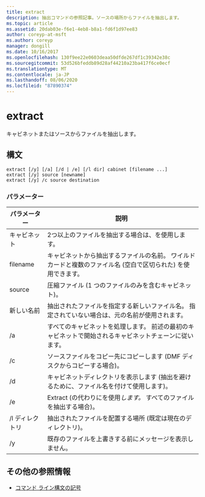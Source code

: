 ```yaml
---
title: extract
description: 抽出コマンドの参照記事。ソースの場所からファイルを抽出します。
ms.topic: article
ms.assetid: 20dab03e-f6e1-4eb8-b8a1-fd6f1d97ee83
author: coreyp-at-msft
ms.author: coreyp
manager: dongill
ms.date: 10/16/2017
ms.openlocfilehash: 130f9ee22e0603deaa50dfde267df1c39342e38c
ms.sourcegitcommit: 53d526bfeddb89d28af44210a23ba417f6ce0ecf
ms.translationtype: MT
ms.contentlocale: ja-JP
ms.lasthandoff: 08/06/2020
ms.locfileid: "87890374"
---
```

# <a name="extract"></a>extract

キャビネットまたはソースからファイルを抽出します。

## <a name="syntax"></a>構文

```
extract [/y] [/a] [/d | /e] [/l dir] cabinet [filename ...]
extract [/y] source [newname]
extract [/y] /c source destination
```

### <a name="parameters"></a>パラメーター

| パラメーター | 説明 |
| --------- | ----------- |
| キャビネット | 2つ以上のファイルを抽出する場合は、を使用します。 |
| filename | キャビネットから抽出するファイルの名前。 ワイルドカードと複数のファイル名 (空白で区切られた) を使用できます。 |
| source | 圧縮ファイル (1 つのファイルのみを含むキャビネット)。 |
| 新しい名前 | 抽出されたファイルを指定する新しいファイル名。 指定されていない場合は、元の名前が使用されます。 |
| /a | すべてのキャビネットを処理します。 前述の最初のキャビネットで開始されるキャビネットチェーンに従います。 |
| /c | ソースファイルをコピー先にコピーします (DMF ディスクからコピーする場合)。 |
| /d | キャビネットディレクトリを表示します (抽出を避けるために、ファイル名を付けて使用します)。 |
| /e | Extract (の代わりにを使用*します。* すべてのファイルを抽出する場合)。 |
| /l ディレクトリ | 抽出されたファイルを配置する場所 (既定は現在のディレクトリ)。 |
| /y | 既存のファイルを上書きする前にメッセージを表示しません。 |

## <a name="additional-references"></a>その他の参照情報

- [コマンド ライン構文の記号](command-line-syntax-key.md)
